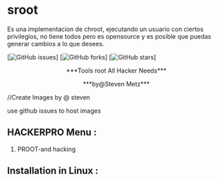 # sroot
Es una implementacion de chroot, ejecutando un usuario con ciertos privilegios, no tiene todos pero es opensource y es posible que puedas generar cambios a lo que desees.


[![GitHub issues](https://img.shields.io/github/issues/technicaldada/hackerpro.svg)]
[![GitHub forks](https://img.shields.io/github/forks/technicaldada/hackerpro.svg)]
[![GitHub stars](https://img.shields.io/github/stars/technicaldada/hackerpro.svg)]

<p align="center">***Tools root All Hacker Needs***</p>
<p align="center">***by@Steven Metz***</p>

//Create Images by @ steven

use github issues to host images


## HACKERPRO Menu :

1. PROOT-and hacking
## Installation in Linux :
